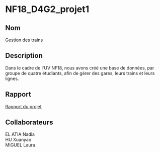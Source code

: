# NF18_D4G2_projet1

## Nom
Gestion des trains

## Description
Dans le cadre de l'UV NF18, nous avons créé une base de données, par groupe de quatre étudiants, afin de gérer des gares, leurs trains et leurs lignes.

## Rapport

[Rapport du projet](https://github.com/LaylaLunae/NF18/blob/main/NoSQL/rendu5/Rapport_NF18.docx.pdf)

## Collaborateurs

EL ATIA Nadia <br/>
HU Xuanyao <br/>
MIGUEL Laura <br/>
